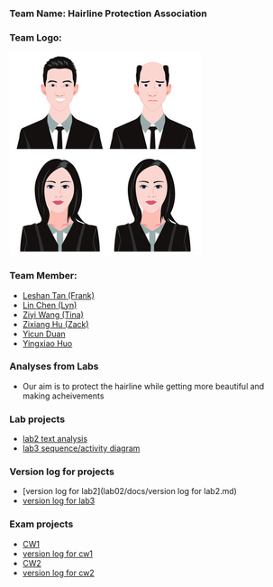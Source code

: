 <h3>Team Name: Hairline Protection Association </h3>

<h3>Team Logo:</h3> 

![alt text](./images/contributors/hairline.jpg "LOGO")


<h3>Team Member:</h3>

- [Leshan Tan (Frank)](contributors/LeshanTAN.md)
- [Lin Chen (Lyn)](contributors/LinCHEN.md)
- [Ziyi Wang (Tina)](contributors/ZiyiWANG.md)
- [Zixiang Hu (Zack)](contributors/ZixiangHU.md)
- [Yicun Duan](contributors/YicunDUAN.md)
- [Yingxiao Huo](contributors/YingxiaoHUO.md)


### Analyses from Labs
- Our aim is to protect the hairline while getting more beautiful and making acheivements

### Lab projects
- [lab2 text analysis](lab02/docs/lab02textAna-V2.md)
- [lab3 sequence/activity diagram](lab03/docs/lab03Explanation.md)

### Version log for projects
- [version log for lab2](lab02/docs/version log for lab2.md)
- [version log for lab3](lab03/docs/versionLog.md)

### Exam projects
- [CW1](exam/docs/CW1.md)
- [version log for cw1](exam/docs/VLog.md)
- [CW2](cw2/docs/cw2.md)
- [version log for cw2](cw2/docs/versionLog.md)

